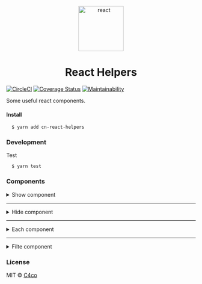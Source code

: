 <p align="center">
  <img alt="react" src="https://icons-for-free.com/iconfiles/png/512/design+development+facebook+framework+mobile+react+icon-1320165723839064798.png" width="120" />
</p>

<h1 align="center">
  React Helpers
</h1>

[![CircleCI](https://circleci.com/gh/C4co/react-helpers.svg?style=svg)](https://circleci.com/gh/C4co/react-helpers)
[![Coverage Status](https://coveralls.io/repos/github/C4co/react-helpers/badge.svg?branch=master)](https://coveralls.io/github/C4co/react-helpers?branch=master)
[![Maintainability](https://api.codeclimate.com/v1/badges/cc1a28ae15bfa4714289/maintainability)](https://codeclimate.com/github/C4co/one-helpers/maintainability)

Some useful react components.

#### Install
```
  $ yarn add cn-react-helpers
```

### Development

Test
```
  $ yarn test
```

### Components

<details>
  <summary> Show component </summary>

  ```js
  import { Show } from "cn-react-helpers"

  function App(){
    return (
      <Show if={true}>
        <h1> hello world! <h1/>
      </Show>
    )
  }
  ```
  ```if``` - *boolean* - considition to show component
</details>


----

<details>
  <summary> Hide component </summary>

  ```js
  import { Show } from "cn-react-helpers"

  function App(){
    return (
      <Show if={true}>
        <h1> hello world! <h1/>
      </Show>
    )
  }
  ```
  ```if``` - *boolean* -  considition to hide component
</details>

---

<details>
  <summary> Each component </summary>

  ```js
  import { Each } from "cn-react-helpers"

  function App(){
    return (
      <Each items={["first", "second", "third"]}>
        {(item, index) => (
          <h1>
            {index}-{item}
          </h1>
        )}
      </Each>
    )
  }
  ```
  ```items``` - *array* - iterate items

  ```chidren``` - *function(index, item, arr)* - returns items
</details>

----

<details>
  <summary> Filte component </summary>

  ```js
  import { Filter } from "cn-react-helpers"

  function App(){
    return (
      <Filter items={[1, 2, 3]} if={item => item > 1}>
        {(item, index) => (
          <h1>
            {index}-{item}
          </h1>
        )}
      </Filter>
    )
  }
  ```
  ```items``` - *array* - filtable elements

  ```chidren``` - *function(index, item, arr)* - returns filtered elements
</details>

### License

MIT © [C4co](https://github.com/C4co)

